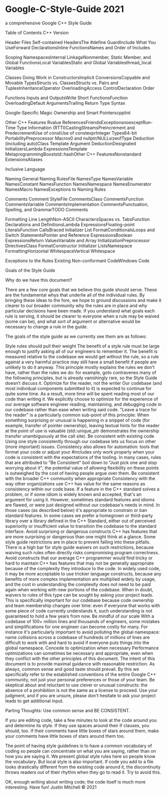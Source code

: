 # Google-C-Style-Guide 2021
a comprehensive Google C++ Style Guide

 
Table of Contents
C++ Version

Header Files
Self-contained HeadersThe #define GuardInclude What You UseForward DeclarationsInline FunctionsNames and Order of Includes

Scoping
NamespacesInternal LinkageNonmember, Static Member, and Global FunctionsLocal VariablesStatic and Global Variablesthread_local Variables

Classes
Doing Work in ConstructorsImplicit ConversionsCopyable and Movable TypesStructs vs. ClassesStructs vs. Pairs and TuplesInheritanceOperator OverloadingAccess ControlDeclaration Order

Functions
Inputs and OutputsWrite Short FunctionsFunction OverloadingDefault ArgumentsTrailing Return Type Syntax

Google-Specific Magic
Ownership and Smart Pointerscpplint

Other C++ Features
Rvalue ReferencesFriendsExceptionsnoexceptRun-Time Type Information (RTTI)CastingStreamsPreincrement and PredecrementUse of constUse of constexprInteger Types64-bit PortabilityPreprocessor Macros0 and nullptr/NULLsizeofType Deduction (including auto)Class Template Argument DeductionDesignated InitializersLambda ExpressionsTemplate MetaprogrammingBooststd::hashOther C++ FeaturesNonstandard ExtensionsAliases

Inclusive Language

Naming
General Naming RulesFile NamesType NamesVariable NamesConstant NamesFunction NamesNamespace NamesEnumerator NamesMacro NamesExceptions to Naming Rules

Comments
Comment StyleFile CommentsClass CommentsFunction CommentsVariable CommentsImplementation CommentsPunctuation, Spelling, and GrammarTODO Comments

Formatting
Line LengthNon-ASCII CharactersSpaces vs. TabsFunction Declarations and DefinitionsLambda ExpressionsFloating-point LiteralsFunction CallsBraced Initializer List FormatConditionalsLoops and Switch StatementsPointer and Reference ExpressionsBoolean ExpressionsReturn ValuesVariable and Array InitializationPreprocessor DirectivesClass FormatConstructor Initializer ListsNamespace FormattingHorizontal WhitespaceVertical Whitespace

Exceptions to the Rules
Existing Non-conformant CodeWindows Code

Goals of the Style Guide

Why do we have this document?

There are a few core goals that we believe this guide should serve. These are the fundamental whys that underlie all of the individual rules. By bringing these ideas to the fore, we hope to ground discussions and make it clearer to our broader community why the rules are in place and why particular decisions have been made. If you understand what goals each rule is serving, it should be clearer to everyone when a rule may be waived (some can be), and what sort of argument or alternative would be necessary to change a rule in the guide.

The goals of the style guide as we currently see them are as follows:

Style rules should pull their weight
The benefit of a style rule must be large enough to justify asking all of our engineers to remember it. The benefit is measured relative to the codebase we would get without the rule, so a rule against a very harmful practice may still have a small benefit if people are unlikely to do it anyway. This principle mostly explains the rules we don’t have, rather than the rules we do: for example, goto contravenes many of the following principles, but is already vanishingly rare, so the Style Guide doesn’t discuss it.
Optimize for the reader, not the writer
Our codebase (and most individual components submitted to it) is expected to continue for quite some time. As a result, more time will be spent reading most of our code than writing it. We explicitly choose to optimize for the experience of our average software engineer reading, maintaining, and debugging code in our codebase rather than ease when writing said code. "Leave a trace for the reader" is a particularly common sub-point of this principle: When something surprising or unusual is happening in a snippet of code (for example, transfer of pointer ownership), leaving textual hints for the reader at the point of use is valuable (std::unique_ptr demonstrates the ownership transfer unambiguously at the call site).
Be consistent with existing code
Using one style consistently through our codebase lets us focus on other (more important) issues. Consistency also allows for automation: tools that format your code or adjust your #includes only work properly when your code is consistent with the expectations of the tooling. In many cases, rules that are attributed to "Be Consistent" boil down to "Just pick one and stop worrying about it"; the potential value of allowing flexibility on these points is outweighed by the cost of having people argue over them.
Be consistent with the broader C++ community when appropriate
Consistency with the way other organizations use C++ has value for the same reasons as consistency within our code base. If a feature in the C++ standard solves a problem, or if some idiom is widely known and accepted, that's an argument for using it. However, sometimes standard features and idioms are flawed, or were just designed without our codebase's needs in mind. In those cases (as described below) it's appropriate to constrain or ban standard features. In some cases we prefer a homegrown or third-party library over a library defined in the C++ Standard, either out of perceived superiority or insufficient value to transition the codebase to the standard interface.
Avoid surprising or dangerous constructs
C++ has features that are more surprising or dangerous than one might think at a glance. Some style guide restrictions are in place to prevent falling into these pitfalls. There is a high bar for style guide waivers on such restrictions, because waiving such rules often directly risks compromising program correctness.
Avoid constructs that our average C++ programmer would find tricky or hard to maintain
C++ has features that may not be generally appropriate because of the complexity they introduce to the code. In widely used code, it may be more acceptable to use trickier language constructs, because any benefits of more complex implementation are multiplied widely by usage, and the cost in understanding the complexity does not need to be paid again when working with new portions of the codebase. When in doubt, waivers to rules of this type can be sought by asking your project leads. This is specifically important for our codebase because code ownership and team membership changes over time: even if everyone that works with some piece of code currently understands it, such understanding is not guaranteed to hold a few years from now.
Be mindful of our scale
With a codebase of 100+ million lines and thousands of engineers, some mistakes and simplifications for one engineer can become costly for many. For instance it's particularly important to avoid polluting the global namespace: name collisions across a codebase of hundreds of millions of lines are difficult to work with and hard to avoid if everyone puts things into the global namespace.
Concede to optimization when necessary
Performance optimizations can sometimes be necessary and appropriate, even when they conflict with the other principles of this document.
The intent of this document is to provide maximal guidance with reasonable restriction. As always, common sense and good taste should prevail. By this we specifically refer to the established conventions of the entire Google C++ community, not just your personal preferences or those of your team. Be skeptical about and reluctant to use clever or unusual constructs: the absence of a prohibition is not the same as a license to proceed. Use your judgment, and if you are unsure, please don't hesitate to ask your project leads to get additional input.


Parting Thoughts:
Use common sense and BE CONSISTENT.

If you are editing code, take a few minutes to look at the code around you and determine its style. If they use spaces around their if clauses, you should, too. If their comments have little boxes of stars around them, make your comments have little boxes of stars around them too.

The point of having style guidelines is to have a common vocabulary of coding so people can concentrate on what you are saying, rather than on how you are saying it. We present global style rules here so people know the vocabulary. But local style is also important. If code you add to a file looks drastically different from the existing code around it, the discontinuity throws readers out of their rhythm when they go to read it. Try to avoid this.

OK, enough writing about writing code; the code itself is much more interesting. Have fun! 
 Justin Mitchell ©️ 2021
